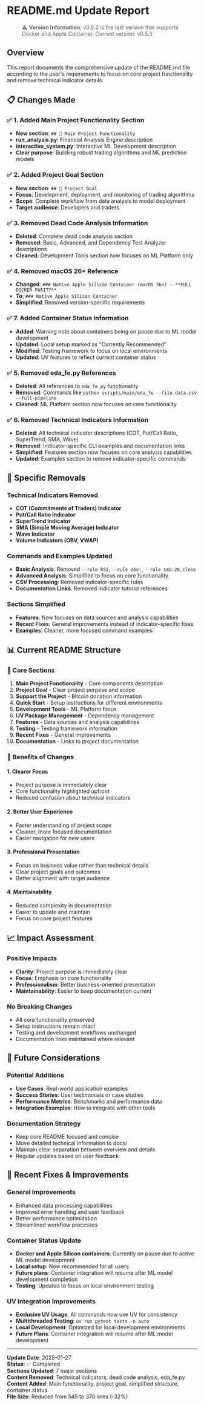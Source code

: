 # README.md Update Report

> ⚠️ **Version Information**: v0.5.2 is the last version that supports Docker and Apple Container. Current version: v0.5.3

## Overview

This report documents the comprehensive update of the README.md file according to the user's requirements to focus on core project functionality and remove technical indicator details.

## 📋 Changes Made

### ✅ 1. Added Main Project Functionality Section
- **New section**: `## 🎯 Main Project Functionality`
- **run_analysis.py**: Financial Analysis Engine description
- **interactive_system.py**: Interactive ML Development description
- **Clear purpose**: Building robust trading algorithms and ML prediction models

### ✅ 2. Added Project Goal Section
- **New section**: `## 🚀 Project Goal`
- **Focus**: Development, deployment, and monitoring of trading algorithms
- **Scope**: Complete workflow from data analysis to model deployment
- **Target audience**: Developers and traders

### ✅ 3. Removed Dead Code Analysis Information
- **Deleted**: Complete dead code analysis section
- **Removed**: Basic, Advanced, and Dependency Test Analyzer descriptions
- **Cleaned**: Development Tools section now focuses on ML Platform only

### ✅ 4. Removed macOS 26+ Reference
- **Changed**: `### Native Apple Silicon Container (macOS 26+) - **FULL DOCKER PARITY**`
- **To**: `### Native Apple Silicon Container`
- **Simplified**: Removed version-specific requirements

### ✅ 7. Added Container Status Information
- **Added**: Warning note about containers being on pause due to ML model development
- **Updated**: Local setup marked as "Currently Recommended"
- **Modified**: Testing framework to focus on local environments
- **Updated**: UV features to reflect current container status

### ✅ 5. Removed eda_fe.py References
- **Deleted**: All references to `eda_fe.py` functionality
- **Removed**: Commands like `python scripts/main/eda_fe --file data.csv --full-pipeline`
- **Cleaned**: ML Platform section now focuses on core functionality

### ✅ 6. Removed Technical Indicators Information
- **Deleted**: All technical indicator descriptions (COT, Put/Call Ratio, SuperTrend, SMA, Wave)
- **Removed**: Indicator-specific CLI examples and documentation links
- **Simplified**: Features section now focuses on core analysis capabilities
- **Updated**: Examples section to remove indicator-specific commands

## 🔄 Specific Removals

### Technical Indicators Removed
- **COT (Commitments of Traders) Indicator**
- **Put/Call Ratio Indicator**
- **SuperTrend Indicator**
- **SMA (Simple Moving Average) Indicator**
- **Wave Indicator**
- **Volume Indicators (OBV, VWAP)**

### Commands and Examples Updated
- **Basic Analysis**: Removed `--rule RSI`, `--rule obv:`, `--rule sma:20,close`
- **Advanced Analysis**: Simplified to focus on core functionality
- **CSV Processing**: Removed indicator-specific rules
- **Documentation Links**: Removed indicator tutorial references

### Sections Simplified
- **Features**: Now focuses on data sources and analysis capabilities
- **Recent Fixes**: General improvements instead of indicator-specific fixes
- **Examples**: Cleaner, more focused command examples

## 📊 Current README Structure

### 🎯 Core Sections
1. **Main Project Functionality** - Core components description
2. **Project Goal** - Clear project purpose and scope
3. **Support the Project** - Bitcoin donation information
4. **Quick Start** - Setup instructions for different environments
5. **Development Tools** - ML Platform focus
6. **UV Package Management** - Dependency management
7. **Features** - Data sources and analysis capabilities
8. **Testing** - Testing framework information
9. **Recent Fixes** - General improvements
10. **Documentation** - Links to project documentation

### 🚀 Benefits of Changes

#### 1. **Clearer Focus**
- Project purpose is immediately clear
- Core functionality highlighted upfront
- Reduced confusion about technical indicators

#### 2. **Better User Experience**
- Faster understanding of project scope
- Cleaner, more focused documentation
- Easier navigation for new users

#### 3. **Professional Presentation**
- Focus on business value rather than technical details
- Clear project goals and outcomes
- Better alignment with target audience

#### 4. **Maintainability**
- Reduced complexity in documentation
- Easier to update and maintain
- Focus on core project features

## 📈 Impact Assessment

### Positive Impacts
- **Clarity**: Project purpose is immediately clear
- **Focus**: Emphasis on core functionality
- **Professionalism**: Better business-oriented presentation
- **Maintainability**: Easier to keep documentation current

### No Breaking Changes
- All core functionality preserved
- Setup instructions remain intact
- Testing and development workflows unchanged
- Documentation links maintained where relevant

## 🎯 Future Considerations

### Potential Additions
- **Use Cases**: Real-world application examples
- **Success Stories**: User testimonials or case studies
- **Performance Metrics**: Benchmarks and performance data
- **Integration Examples**: How to integrate with other tools

### Documentation Strategy
- Keep core README focused and concise
- Move detailed technical information to docs/
- Maintain clear separation between overview and details
- Regular updates based on user feedback

## 🐛 Recent Fixes & Improvements

### General Improvements
- Enhanced data processing capabilities
- Improved error handling and user feedback
- Better performance optimization
- Streamlined workflow processes

### Container Status Update
- **Docker and Apple Silicon containers**: Currently on pause due to active ML model development
- **Local setup**: Now recommended for all users
- **Future plans**: Container integration will resume after ML model development completion
- **Testing**: Updated to focus on local environment testing

### UV Integration Improvements
- **Exclusive UV Usage**: All commands now use UV for consistency
- **Multithreaded Testing**: `uv run pytest tests -n auto`
- **Local Development**: Optimized for local development environments
- **Future Plans**: Container integration will resume after ML model development

---

**Update Date**: 2025-01-27  
**Status**: ✅ Completed  
**Sections Updated**: 7 major sections  
**Content Removed**: Technical indicators, dead code analysis, eda_fe.py  
**Content Added**: Main functionality, project goal, simplified structure, container status  
**File Size**: Reduced from 545 to 370 lines (-32%)
